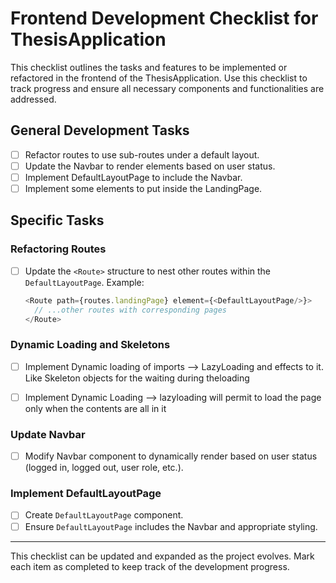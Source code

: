 
# Frontend Development Checklist for ThesisApplication

This checklist outlines the tasks and features to be implemented or refactored in the frontend of the ThesisApplication. Use this checklist to track progress and ensure all necessary components and functionalities are addressed.

## General Development Tasks
- [ ] Refactor routes to use sub-routes under a default layout.
- [ ] Update the Navbar to render elements based on user status.
- [ ] Implement DefaultLayoutPage to include the Navbar.
- [ ] Implement some elements to put inside the LandingPage.

## Specific Tasks

### Refactoring Routes
- [ ] Update the `<Route>` structure to nest other routes within the `DefaultLayoutPage`. Example:

  ```javascript
  <Route path={routes.landingPage} element={<DefaultLayoutPage/>}>
    // ...other routes with corresponding pages
  </Route>
  ```

### Dynamic Loading and Skeletons
- [ ] Implement Dynamic loading of imports --> LazyLoading and effects to it. Like Skeleton objects for the waiting during theloading
- [ ] Implement Dynamic Loading --> lazyloading will permit to load the page only when the contents are all in it


### Update Navbar
- [ ] Modify Navbar component to dynamically render based on user status (logged in, logged out, user role, etc.).

### Implement DefaultLayoutPage
- [ ] Create `DefaultLayoutPage` component.
- [ ] Ensure `DefaultLayoutPage` includes the Navbar and appropriate styling.

---

This checklist can be updated and expanded as the project evolves. Mark each item as completed to keep track of the development progress.
